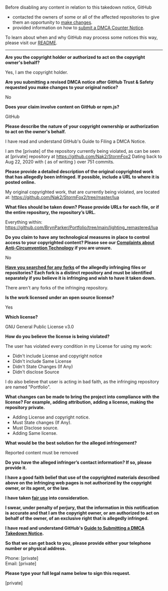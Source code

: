 Before disabling any content in relation to this takedown notice, GitHub
- contacted the owners of some or all of the affected repositories to give them an opportunity to [make changes](https://docs.github.com/en/github/site-policy/dmca-takedown-policy#a-how-does-this-actually-work).
- provided information on how to [submit a DMCA Counter Notice](https://docs.github.com/en/articles/guide-to-submitting-a-dmca-counter-notice).

To learn about when and why GitHub may process some notices this way, please visit our [README](https://github.com/github/dmca/blob/master/README.md#anatomy-of-a-takedown-notice).

---

**Are you the copyright holder or authorized to act on the copyright owner's behalf?**

Yes, I am the copyright holder.

**Are you submitting a revised DMCA notice after GitHub Trust & Safety requested you make changes to your original notice?**

No

**Does your claim involve content on GitHub or npm.js?**

GitHub

**Please describe the nature of your copyright ownership or authorization to act on the owner's behalf.**

I have read and understand GitHub's Guide to Filing a DMCA Notice.

I am the [private] of the repository currently being violated, as can be seen at [private] repository at https://github.com/Nak2/StormFox2
Dating back to Aug 22, 2020 with ( as of writing ) over 751 commits.

**Please provide a detailed description of the original copyrighted work that has allegedly been infringed. If possible, include a URL to where it is posted online.**

My original copyrighted work, that are currently being violated, are located at: https://github.com/Nak2/StormFox2/tree/master/lua

**What files should be taken down? Please provide URLs for each file, or if the entire repository, the repository’s URL.**

Everything within: https://github.com/BrynParker/Portfolio/tree/main/lighting_remastered/lua

**Do you claim to have any technological measures in place to control access to your copyrighted content? Please see our <a href="https://docs.github.com/articles/guide-to-submitting-a-dmca-takedown-notice#complaints-about-anti-circumvention-technology">Complaints about Anti-Circumvention Technology</a> if you are unsure.**

No

**<a href="https://docs.github.com/articles/dmca-takedown-policy#b-what-about-forks-or-whats-a-fork">Have you searched for any forks</a> of the allegedly infringing files or repositories? Each fork is a distinct repository and must be identified separately if you believe it is infringing and wish to have it taken down.**

There aren't any forks of the infringing repository.

**Is the work licensed under an open source license?**

Yes

**Which license?**

GNU General Public License v3.0

**How do you believe the license is being violated?**

The user has violated every condition in my License for using my work:  
- Didn't include License and copyright notice  
- Didn't include Same License  
- Didn't State Changes (If Any)  
- Didn't disclose Source  

I do also believe that user is acting in bad faith, as the infringing repository are named "Portfolio".

**What changes can be made to bring the project into compliance with the license? For example, adding attribution, adding a license, making the repository private.**

- Adding License and copyright notice.  
- Must State changes (If Any).  
- Must Disclose source.  
- Adding Same license.

**What would be the best solution for the alleged infringement?**

Reported content must be removed

**Do you have the alleged infringer’s contact information? If so, please provide it.**

**I have a good faith belief that use of the copyrighted materials described above on the infringing web pages is not authorized by the copyright owner, or its agent, or the law.**

**I have taken <a href="https://www.lumendatabase.org/topics/22">fair use</a> into consideration.**

**I swear, under penalty of perjury, that the information in this notification is accurate and that I am the copyright owner, or am authorized to act on behalf of the owner, of an exclusive right that is allegedly infringed.**

**I have read and understand GitHub's <a href="https://docs.github.com/articles/guide-to-submitting-a-dmca-takedown-notice/">Guide to Submitting a DMCA Takedown Notice</a>.**

**So that we can get back to you, please provide either your telephone number or physical address.**

Phone: [private]  
Email: [private]  

**Please type your full legal name below to sign this request.**

[private]  
